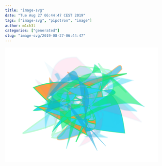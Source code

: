 ```yaml
---
title: "image-svg"
date: "Tue Aug 27 06:44:47 CEST 2019"
tags: ["image-svg", "pipotron", "image"]
author: m1ch3l
categories: ["generated"]
slug: "image-svg/2019-08-27-06:44:47"
---
```


![](image.svg)

